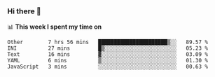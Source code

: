 ### Hi there 👋

<!--
This section is powered by waka-readme.
https://github.com/athul/waka-readme
-->
📊 **This week I spent my time on**
<!--START_SECTION:waka-->
```text
Other        7 hrs 56 mins   ██████████████████████▒░░   89.57 % 
INI          27 mins         █▒░░░░░░░░░░░░░░░░░░░░░░░   05.23 % 
Text         16 mins         ▓░░░░░░░░░░░░░░░░░░░░░░░░   03.09 % 
YAML         6 mins          ▒░░░░░░░░░░░░░░░░░░░░░░░░   01.30 % 
JavaScript   3 mins          ░░░░░░░░░░░░░░░░░░░░░░░░░   00.63 % 
```
<!--END_SECTION:waka-->

<!--
**nb5p/nb5p** is a ✨ _special_ ✨ repository because its `README.md` (this file) appears on your GitHub profile.

Here are some ideas to get you started:

- 🔭 I’m currently working on ...
- 🌱 I’m currently learning ...
- 👯 I’m looking to collaborate on ...
- 🤔 I’m looking for help with ...
- 💬 Ask me about ...
- 📫 How to reach me: ...
- 😄 Pronouns: ...
- ⚡ Fun fact: ...
-->
